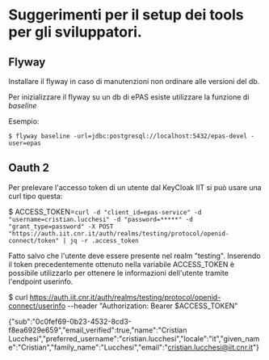 # Suggerimenti per il setup dei tools per gli sviluppatori.

## Flyway

Installare il flyway in caso di manutenzioni non ordinare alle versioni del db.

Per inizializzare il flyway su un db di ePAS esiste utilizzare la funzione di _baseline_

Esempio:
```
$ flyway baseline -url=jdbc:postgresql://localhost:5432/epas-devel -user=epas
```

## Oauth 2

Per prelevare l'accesso token di un utente dal KeyCloak IIT si può usare una curl tipo questa:

$ ACCESS_TOKEN=`curl -d "client_id=epas-service" -d "username=cristian.lucchesi" -d "password=*****" -d "grant_type=password" -X POST "https://auth.iit.cnr.it/auth/realms/testing/protocol/openid-connect/token" | jq -r .access_token`

Fatto salvo che l'utente deve essere presente nel realm "testing".
Inserendo il token precedentemente ottenuto nella variabile ACCESS_TOKEN è possibile utilizzarlo per ottenere le informazioni dell'utente tramite l'endpoint userinfo.

$ curl https://auth.iit.cnr.it/auth/realms/testing/protocol/openid-connect/userinfo --header "Authorization: Bearer $ACCESS_TOKEN"

{"sub":"0c0fef69-0b23-4532-8cd3-f8ea6929e659","email_verified":true,"name":"Cristian Lucchesi","preferred_username":"cristian.lucchesi","locale":"it","given_name":"Cristian","family_name":"Lucchesi","email":"cristian.lucchesi@iit.cnr.it"}